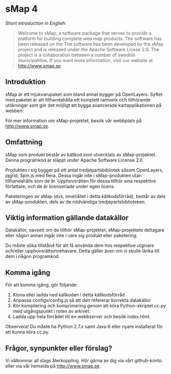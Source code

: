 sMap 4
======

*Short introduction in English:*

>Welcome to sMap, a software package that serves to provide a platform
>for building complete web map products. The software has been
>released un the The software has been developed by the sMap project
>and is released under the Apache Software Licese 2.0. The project is
>a collaboration between a number of swedish municipalities. If you
>want more information, visit our website at http://www.smap.se.

Introduktion
------------

sMap är ett mjukvarupaket som bland annat bygger på OpenLayers. Syftet
med paketet är att tillhandahålla ett komplett ramverk och tillhörande
utökningar som gör det möjligt att bygga avancerade kartapplikationen
på webben.

För mer information om sMap-projektet, besök vår webbplats på
http://www.smap.se.

Omfattning
----------

sMap som produkt består av källkod som utvecklats av
sMap-projektet. Denna programkod är släppt under Apache Software
License 2.0.

Produkten i sig bygger på ett antal tredjepartsbibliotek såsom
OpenLayers, jqgrid, Spin.js med flera. Dessa ingår inte i
sMap-produkten utan tillhandahålls som de är. Upphovsrätten för dessa
tillhör sina respektive författare, och de är licenseriade under egen
licens.

Paketeringen av sMap (dvs, innehållet i detta källkodsförråd), består
av dels av sMap-produkten, dels av de nödvändiga
tredjepartsbiblioteken.

Viktig information gällande datakällor
--------------------------------------

Datakällor, oavsett om de tillhör sMap-projektet, sMap-projektets
deltagare eller någon annan ingår inte i vare sig produkt eller
paketering.

Du måste söka tillstånd för att få använda dem hos respektive utgivare
och/eller upphovsrättsinnehavare. Detta gäller även om vi skulle länka
till dem i någon programkod.

Komma igång
-----------

För att komma igång, gör följande:

 1. Klona eller ladda ned källkoden i detta källkodsförråd
 2. Anpassa configs/config.js så att den refererar korrekta datakällor
 3. Kör kompilering och komprimering genom att köra Python-skriptet
    cc.py med utgångspunkt i roten av arkivet.
 4. Ladda upp hela förrådet till en webbserver och besök index.html.

Observera! Du måste ha Python 2.7.x samt Java 6 eller nyare
installerat för att kunna köra cc.py.

Frågor, synpunkter eller förslag?
---------------------------------

Vi välkomnar all slags återkoppling. Hör gärna av dig via vårt
github-konto eller via vår hemsida på http://www.smap.se.

